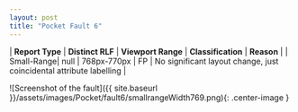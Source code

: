 ```yaml
---
layout: post
title: "Pocket Fault 6"
---
```

| **Report Type** | **Distinct RLF** | **Viewport Range** | **Classification** | **Reason** |
| Small-Range| null | 768px-770px | FP | No significant layout change, just coincidental attribute labelling | 

![Screenshot of the fault]({{ site.baseurl }}/assets/images/Pocket/fault6/smallrangeWidth769.png){: .center-image }